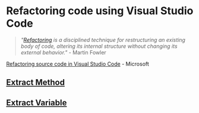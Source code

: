 # Refactoring code using Visual Studio Code

>_"[Refactoring](https://refactoring.com/) is a disciplined technique for restructuring an existing body of code, altering its internal structure without changing its external behavior."_ - Martin Fowler


[Refactoring source code in Visual Studio Code](https://code.visualstudio.com/docs/editor/refactoring) - Microsoft

## [Extract Method](https://refactoring.com/catalog/extractFunction.html) 
 
## [Extract Variable](https://refactoring.com/catalog/extractVariable.html) 
